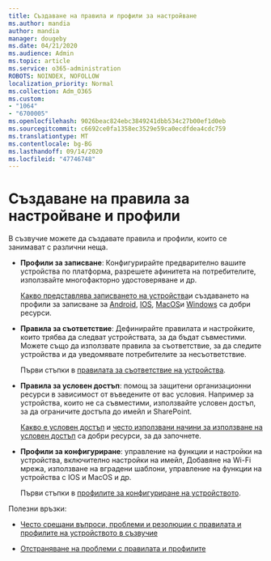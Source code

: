 ```yaml
---
title: Създаване на правила и профили за настройване
ms.author: mandia
author: mandia
manager: dougeby
ms.date: 04/21/2020
ms.audience: Admin
ms.topic: article
ms.service: o365-administration
ROBOTS: NOINDEX, NOFOLLOW
localization_priority: Normal
ms.collection: Adm_O365
ms.custom:
- "1064"
- "6700005"
ms.openlocfilehash: 9026beac824ebc3849241dbb534c27b00ef1d0eb
ms.sourcegitcommit: c6692ce0fa1358ec3529e59ca0ecdfdea4cdc759
ms.translationtype: MT
ms.contentlocale: bg-BG
ms.lasthandoff: 09/14/2020
ms.locfileid: "47746748"
---
```

# <a name="creating-intune-policy-and-profiles"></a>Създаване на правила за настройване и профили

В съзвучие можете да създавате правила и профили, които се занимават с различни неща.

- **Профили за записване**: Конфигурирайте предварително вашите устройства по платформа, разрешете афинитета на потребителите, използвайте многофакторно удостоверяване и др.

  [Какво представлява записването на устройства](https://docs.microsoft.com/intune/device-enrollment)и създаването на профили за записване за [Android](https://docs.microsoft.com/intune/android-enroll), [IOS](https://docs.microsoft.com/intune/ios-enroll), [MacOS](https://docs.microsoft.com/intune/macos-enroll)и [Windows](https://docs.microsoft.com/intune/windows-enrollment-methods) са добри ресурси.

- **Правила за съответствие**: Дефинирайте правилата и настройките, които трябва да следват устройствата, за да бъдат съвместими. Можете също да използвате правила за съответствие, за да следите устройства и да уведомявате потребителите за несъответствие.

  Първи стъпки в [правилата за съответствие на устройства](https://docs.microsoft.com/intune/device-compliance-get-started).
- **Правила за условен достъп**: помощ за защитени организационни ресурси в зависимост от въведените от вас условия. Например за устройства, които не са съвместими, използвайте условен достъп, за да ограничите достъпа до имейл и SharePoint.

  [Какво е условен достъп](https://docs.microsoft.com/intune/conditional-access) и [често използвани начини за използване на условен достъп](https://docs.microsoft.com/intune/conditional-access-intune-common-ways-use) са добри ресурси, за да започнете.

- **Профили за конфигуриране**: управление на функции и настройки на устройства, включително настройки на имейл, Добавяне на Wi-Fi мрежа, използване на вградени шаблони, управление на функции на устройства с IOS и MacOS и др.

  Първи стъпки в [профилите за конфигуриране на устройството](https://docs.microsoft.com/intune/device-profiles).

Полезни връзки:

- [Често срещани въпроси, проблеми и резолюции с правилата и профилите на устройството в съзвучие](https://docs.microsoft.com/intune/device-profile-troubleshoot)

- [Отстраняване на проблеми с правилата и профилите](https://docs.microsoft.com/intune/troubleshoot-policies-in-microsoft-intune)
